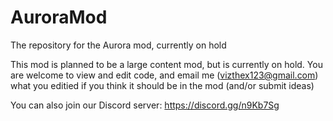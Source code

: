 # AuroraMod
The repository for the Aurora mod, currently on hold

This mod is planned to be a large content mod, but is currently on hold. You are welcome to view and edit code, and email me (vizthex123@gmail.com) what you editied if you think it should be in the mod (and/or submit ideas)

You can also join our Discord server: https://discord.gg/n9Kb7Sg
